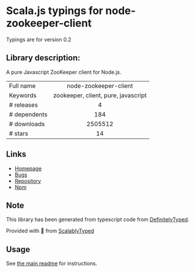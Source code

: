 
# Scala.js typings for node-zookeeper-client

Typings are for version 0.2

## Library description:
A pure Javascript ZooKeeper client for Node.js.

|                    |                 |
| ------------------ | :-------------: |
| Full name          | node-zookeeper-client |
| Keywords           | zookeeper, client, pure, javascript |
| # releases         | 4 |
| # dependents       | 184 |
| # downloads        | 2505512 |
| # stars            | 14 |

## Links
- [Homepage](https://github.com/alexguan/node-zookeeper-client#readme)
- [Bugs](https://github.com/alexguan/node-zookeeper-client/issues)
- [Repository](https://github.com/alexguan/node-zookeeper-client)
- [Npm](https://www.npmjs.com/package/node-zookeeper-client)
    


## Note
This library has been generated from typescript code from [DefinitelyTyped](https://definitelytyped.org).

Provided with :purple_heart: from [ScalablyTyped](https://github.com/oyvindberg/ScalablyTyped)

## Usage
See [the main readme](../../readme.md) for instructions.


